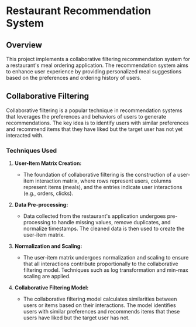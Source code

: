 # Restaurant Recommendation System

## Overview

This project implements a collaborative filtering recommendation system for a restaurant's meal ordering application. The recommendation system aims to enhance user experience by providing personalized meal suggestions based on the preferences and ordering history of users.

## Collaborative Filtering

Collaborative filtering is a popular technique in recommendation systems that leverages the preferences and behaviors of users to generate recommendations. The key idea is to identify users with similar preferences and recommend items that they have liked but the target user has not yet interacted with.

### Techniques Used

1. **User-Item Matrix Creation:**
   - The foundation of collaborative filtering is the construction of a user-item interaction matrix, where rows represent users, columns represent items (meals), and the entries indicate user interactions (e.g., orders, clicks).

2. **Data Pre-processing:**
   - Data collected from the restaurant's application undergoes pre-processing to handle missing values, remove duplicates, and normalize timestamps. The cleaned data is then used to create the user-item matrix.

3. **Normalization and Scaling:**
   - The user-item matrix undergoes normalization and scaling to ensure that all interactions contribute proportionally to the collaborative filtering model. Techniques such as log transformation and min-max scaling are applied.

4. **Collaborative Filtering Model:**
   - The collaborative filtering model calculates similarities between users or items based on their interactions. The model identifies users with similar preferences and recommends items that these users have liked but the target user has not.
